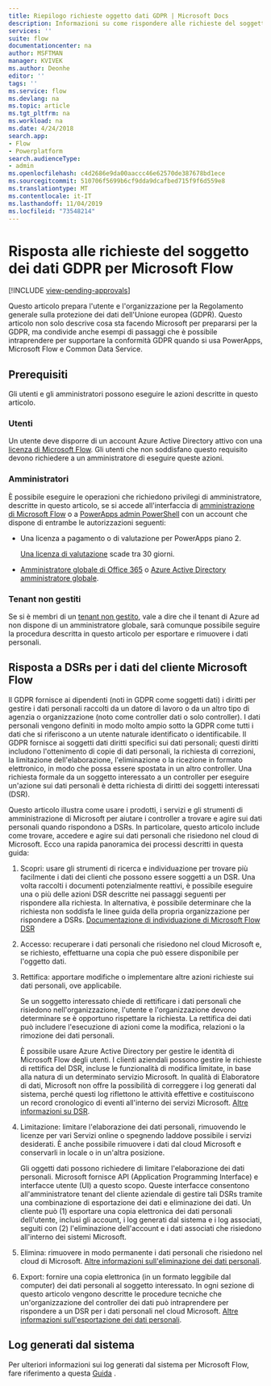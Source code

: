 ```yaml
---
title: Riepilogo richieste oggetto dati GDPR | Microsoft Docs
description: Informazioni su come rispondere alle richieste del soggetto dei dati alle GPDR per Microsoft Flow.
services: ''
suite: flow
documentationcenter: na
author: MSFTMAN
manager: KVIVEK
ms.author: Deonhe
editor: ''
tags: ''
ms.service: flow
ms.devlang: na
ms.topic: article
ms.tgt_pltfrm: na
ms.workload: na
ms.date: 4/24/2018
search.app:
- Flow
- Powerplatform
search.audienceType:
- admin
ms.openlocfilehash: c4d2686e9da00aaccc46e62570de387678bd1ece
ms.sourcegitcommit: 510706f5699b6cf9dda9dcafbed715f9f6d559e8
ms.translationtype: MT
ms.contentlocale: it-IT
ms.lasthandoff: 11/04/2019
ms.locfileid: "73548214"
---
```

# <a name="responding-to-gdpr-data-subject-requests-for-microsoft-flow"></a>Risposta alle richieste del soggetto dei dati GDPR per Microsoft Flow
[!INCLUDE [view-pending-approvals](includes/cc-rebrand.md)]

Questo articolo prepara l'utente e l'organizzazione per la Regolamento generale sulla protezione dei dati dell'Unione europea (GDPR). Questo articolo non solo descrive cosa sta facendo Microsoft per prepararsi per la GDPR, ma condivide anche esempi di passaggi che è possibile intraprendere per supportare la conformità GDPR quando si usa PowerApps, Microsoft Flow e Common Data Service.

## <a name="prerequisites"></a>Prerequisiti

Gli utenti e gli amministratori possono eseguire le azioni descritte in questo articolo.

### <a name="users"></a>Utenti

Un utente deve disporre di un account Azure Active Directory attivo con una [licenza di Microsoft Flow](https://preview.flow.microsoft.com/pricing/). Gli utenti che non soddisfano questo requisito devono richiedere a un amministratore di eseguire queste azioni.

### <a name="administrators"></a>Amministratori

È possibile eseguire le operazioni che richiedono privilegi di amministratore, descritte in questo articolo, se si accede all'interfaccia di [amministrazione di Microsoft Flow](https://admin.flow.microsoft.com/) o a [PowerApps admin PowerShell](https://go.microsoft.com/fwlink/?linkid=871804) con un account che dispone di entrambe le autorizzazioni seguenti:

- Una licenza a pagamento o di valutazione per PowerApps piano 2.

    [Una licenza di valutazione](http://web.powerapps.com/trial) scade tra 30 giorni.

- [Amministratore globale di Office 365](https://support.office.com/article/assign-admin-roles-in-office-365-for-business-eac4d046-1afd-4f1a-85fc-8219c79e1504) o [Azure Active Directory amministratore globale](https://docs.microsoft.com/azure/active-directory/active-directory-assign-admin-roles-azure-portal).

### <a name="unmanaged-tenants"></a>Tenant non gestiti
Se si è membri di un [tenant non gestito](https://docs.microsoft.com/azure/active-directory/domains-admin-takeover), vale a dire che il tenant di Azure ad non dispone di un amministratore globale, sarà comunque possibile seguire la procedura descritta in questo articolo per esportare e rimuovere i dati personali. 

## <a name="responding-to-dsrs-for-microsoft-flow-customer-data"></a>Risposta a DSRs per i dati del cliente Microsoft Flow

Il GDPR fornisce ai dipendenti (noti in GDPR come soggetti dati) i diritti per gestire i dati personali raccolti da un datore di lavoro o da un altro tipo di agenzia o organizzazione (noto come controller dati o solo controller). I dati personali vengono definiti in modo molto ampio sotto la GDPR come tutti i dati che si riferiscono a un utente naturale identificato o identificabile. Il GDPR fornisce ai soggetti dati diritti specifici sui dati personali; questi diritti includono l'ottenimento di copie di dati personali, la richiesta di correzioni, la limitazione dell'elaborazione, l'eliminazione o la ricezione in formato elettronico, in modo che possa essere spostata in un altro controller. Una richiesta formale da un soggetto interessato a un controller per eseguire un'azione sui dati personali è detta richiesta di diritti dei soggetti interessati (DSR).

Questo articolo illustra come usare i prodotti, i servizi e gli strumenti di amministrazione di Microsoft per aiutare i controller a trovare e agire sui dati personali quando rispondono a DSRs. In particolare, questo articolo include come trovare, accedere e agire sui dati personali che risiedono nel cloud di Microsoft. Ecco una rapida panoramica dei processi descritti in questa guida:

1. Scopri: usare gli strumenti di ricerca e individuazione per trovare più facilmente i dati dei clienti che possono essere soggetti a un DSR. Una volta raccolti i documenti potenzialmente reattivi, è possibile eseguire una o più delle azioni DSR descritte nei passaggi seguenti per rispondere alla richiesta. In alternativa, è possibile determinare che la richiesta non soddisfa le linee guida della propria organizzazione per rispondere a DSRs. [Documentazione di individuazione di Microsoft Flow DSR](gdpr-dsr-discovery.md)

1. Accesso: recuperare i dati personali che risiedono nel cloud Microsoft e, se richiesto, effettuarne una copia che può essere disponibile per l'oggetto dati.

1. Rettifica: apportare modifiche o implementare altre azioni richieste sui dati personali, ove applicabile.

    Se un soggetto interessato chiede di rettificare i dati personali che risiedono nell'organizzazione, l'utente e l'organizzazione devono determinare se è opportuno rispettare la richiesta.  La rettifica dei dati può includere l'esecuzione di azioni come la modifica, relazioni o la rimozione dei dati personali.

    È possibile usare Azure Active Directory per gestire le identità di Microsoft Flow degli utenti. I clienti aziendali possono gestire le richieste di rettifica del DSR, incluse le funzionalità di modifica limitate, in base alla natura di un determinato servizio Microsoft.  In qualità di Elaboratore di dati, Microsoft non offre la possibilità di correggere i log generati dal sistema, perché questi log riflettono le attività effettive e costituiscono un record cronologico di eventi all'interno dei servizi Microsoft.  [Altre informazioni su DSR](https://docs.microsoft.com/microsoft-365/compliance/gdpr-dsr-azure).

1. Limitazione: limitare l'elaborazione dei dati personali, rimuovendo le licenze per vari Servizi online o spegnendo laddove possibile i servizi desiderati. È anche possibile rimuovere i dati dal cloud Microsoft e conservarli in locale o in un'altra posizione.

    Gli oggetti dati possono richiedere di limitare l'elaborazione dei dati personali.  Microsoft fornisce API (Application Programming Interface) e interfacce utente (UI) a questo scopo.  Queste interfacce consentono all'amministratore tenant del cliente aziendale di gestire tali DSRs tramite una combinazione di esportazione dei dati e eliminazione dei dati. Un cliente può (1) esportare una copia elettronica dei dati personali dell'utente, inclusi gli account, i log generati dal sistema e i log associati, seguiti con (2) l'eliminazione dell'account e i dati associati che risiedono all'interno dei sistemi Microsoft.

1. Elimina: rimuovere in modo permanente i dati personali che risiedono nel cloud di Microsoft. [Altre informazioni sull'eliminazione dei dati personali](gdpr-dsr-delete.md).

1. Export: fornire una copia elettronica (in un formato leggibile dal computer) dei dati personali al soggetto interessato. In ogni sezione di questo articolo vengono descritte le procedure tecniche che un'organizzazione del controller dei dati può intraprendere per rispondere a un DSR per i dati personali nel cloud Microsoft. [Altre informazioni sull'esportazione dei dati personali](gdpr-dsr-export.md).

## <a name="system-generated-logs"></a>Log generati dal sistema

Per ulteriori informazioni sui log generati dal sistema per Microsoft Flow, fare riferimento a questa [Guida](https://docs.microsoft.com/powerapps/administrator/powerapps-gdpr-dsr-guide-systemlogs) .
